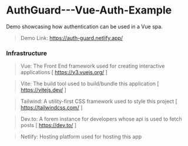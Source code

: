 # AuthGuard---Vue-Auth-Example

Demo showcasing how authentication can be used in a Vue spa.

> Demo Link: https://auth-guard.netlify.app/

### Infrastructure

> Vue: The Front End framework used for creating interactive applications [ https://v3.vuejs.org/ ]

> Vite: The build tool used to build/bundle this application [ https://vitejs.dev/ ]

> Tailwind: A utility-first CSS framework used to style this project [ https://tailwindcss.com/ ]

> Dev.to: A forem instance for developers whose api is used to fetch posts [ https://dev.to/ ]

> Netlify: Hosting platform used for hosting this app 